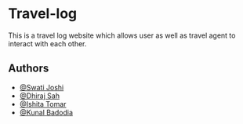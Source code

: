 # Travel-log
This is a travel log website which allows user as well as travel agent to interact with each other.

## Authors

- [@Swati Joshi](https://github.com/Swati6502)
- [@Dhiraj Sah](https://github.com/DhirajSah736)
- [@Ishita Tomar](https://github.com/Ishita017)
- [@Kunal Badodia](https://github.com/Kunal-ironheart)